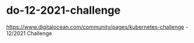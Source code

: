# do-12-2021-challenge
https://www.digitalocean.com/community/pages/kubernetes-challenge - 12/2021 Challenge

